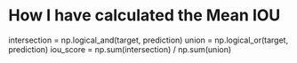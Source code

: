 # How I have calculated the Mean IOU
intersection = np.logical_and(target, prediction)
union = np.logical_or(target, prediction)
iou_score = np.sum(intersection) / np.sum(union)
